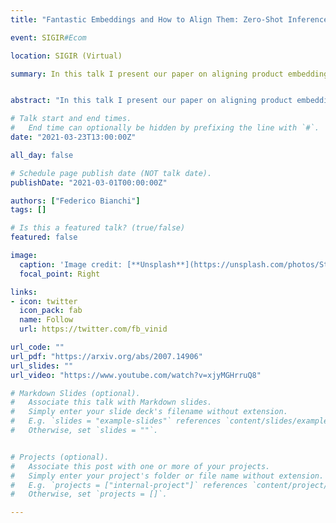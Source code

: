 ```yaml
---
title: "Fantastic Embeddings and How to Align Them: Zero-Shot Inference in a Multi-Shop Scenario"

event: SIGIR#Ecom

location: SIGIR (Virtual)

summary: In this talk I present our paper on aligning product embeddings that come from multiple shops. We use techniques from machine translation to provide an effective method for alignment.


abstract: "In this talk I present our paper on aligning product embeddings that come from multiple shops. We use techniques from machine translation to provide an effective method for alignment."

# Talk start and end times.
#   End time can optionally be hidden by prefixing the line with `#`.
date: "2021-03-23T13:00:00Z"

all_day: false

# Schedule page publish date (NOT talk date).
publishDate: "2021-03-01T00:00:00Z"

authors: ["Federico Bianchi"]
tags: []

# Is this a featured talk? (true/false)
featured: false

image:
  caption: 'Image credit: [**Unsplash**](https://unsplash.com/photos/SttBW1mTo5w)'
  focal_point: Right

links:
- icon: twitter
  icon_pack: fab
  name: Follow
  url: https://twitter.com/fb_vinid

url_code: ""
url_pdf: "https://arxiv.org/abs/2007.14906"
url_slides: ""
url_video: "https://www.youtube.com/watch?v=xjyMGHrruQ8"

# Markdown Slides (optional).
#   Associate this talk with Markdown slides.
#   Simply enter your slide deck's filename without extension.
#   E.g. `slides = "example-slides"` references `content/slides/example-slides.md`.
#   Otherwise, set `slides = ""`.


# Projects (optional).
#   Associate this post with one or more of your projects.
#   Simply enter your project's folder or file name without extension.
#   E.g. `projects = ["internal-project"]` references `content/project/deep-learning/index.md`.
#   Otherwise, set `projects = []`.

---
```

